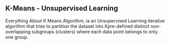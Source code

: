 ## K-Means - Unsupervised Learning

Everything About K Means Algorithm, ia an Unsupervised Learning iterative algorithm that tries to partition the dataset into Kpre-defined distinct non-overlapping subgroups (clusters) where each data point belongs to only one group.
